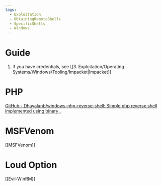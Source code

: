 ```yaml
---
tags:
  - Exploitation
  - ObtainingRemoteShells
  - SpecificShells
  - Windows
---
```


# Guide

1. If you have credentials, see [[3. Exploitation/Operating Systems/Windows/Tooling/Impacket|Impacket]]
# PHP

[GitHub - Dhayalanb/windows-php-reverse-shell: Simple php reverse shell implemented using binary .](https://github.com/Dhayalanb/windows-php-reverse-shel[l)

# MSFVenom

[[MSFVenom]]

# Loud Option

[[Evil-WinRM]]